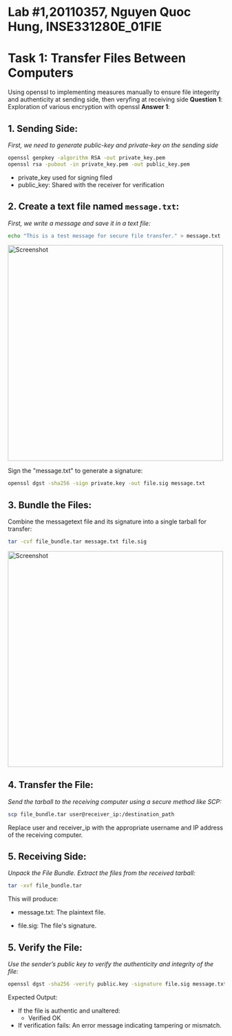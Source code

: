# Lab #1,20110357, Nguyen Quoc Hung, INSE331280E_01FIE
# Task 1: Transfer Files Between Computers
Using openssl to implementing measures manually to ensure file integerity and authenticity at sending side, 
then veryfing at receiving side
**Question 1**: Exploration of various encryption with openssl
**Answer 1**:
## 1. Sending Side:
*First, we need to generate public-key and private-key on the sending side*<br>

```sh
openssl genpkey -algorithm RSA -out private_key.pem
openssl rsa -pubout -in private_key.pem -out public_key.pem
```
- private_key used for signing filed
- public_key: Shared with the receiver for verification


## 2. Create a text file named `message.txt`:
*First, we write a message and save it in a text file:*<br>

```sh
echo "This is a test message for secure file transfer." > message.txt
```
<img width="500" alt="Screenshot" src="https://github.com/user-attachments/assets/bf08cce4-656b-42ea-9cb4-7ee5c79e4adf"><br>

Sign the "message.txt" to generate a signature:

```sh
openssl dgst -sha256 -sign private.key -out file.sig message.txt
``` 



## 3. Bundle the Files:
Combine the messagetext file and its signature into a single tarball for transfer:
```sh
tar -cvf file_bundle.tar message.txt file.sig
``` 
<img width="500" alt="Screenshot" src="https://github.com/user-attachments/assets/028e7f88-27ff-4e01-8ace-0ad778699fa9"><br>

## 4. Transfer the File:
*Send the tarball to the receiving computer using a secure method like SCP:*<br>

```sh
scp file_bundle.tar user@receiver_ip:/destination_path
```
Replace user and receiver_ip with the appropriate username and IP address of the receiving computer.

## 5. Receiving Side:
*Unpack the File Bundle.
Extract the files from the received tarball:*<br>

```sh
tar -xvf file_bundle.tar
```
This will produce:

- message.txt: The plaintext file.

- file.sig: The file's signature.
  
## 5. Verify the File:
*Use the sender’s public key to verify the authenticity and integrity of the file:*<br>

```sh
openssl dgst -sha256 -verify public.key -signature file.sig message.txt
```
Expected Output:
- If the file is authentic and unaltered:
   -  Verified OK
- If verification fails: An error message indicating tampering or mismatch.